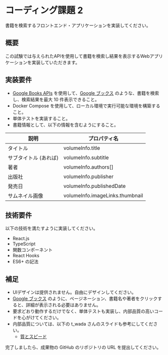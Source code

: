 # コーディング課題 2

書籍を検索するフロントエンド・アプリケーションを実装してください。

## 概要

この試験では与えられたAPIを使用して書籍を検索し結果を表示するWebアプリケーションを実装していただきます。

## 実装要件

- [Google Books APIs](https://developers.google.com/books?hl=ja) を使用して、[Google ブックス](https://books.google.co.jp/) のような、書籍を検索し、検索結果を最大 10 件表示できること。
- Docker Compose を使用して、ローカル環境で実行可能な環境を構築すること。
- 単体テストを実装すること。
- 書籍情報として、以下の情報を含むようにすること。

| 説明 | プロパティ名 |
| ----| ----------- |
| タイトル | volumeInfo.title |
| サブタイトル (あれば) | volumeInfo.subtitle |
| 著者 | volumeInfo.authors[] |
| 出版社 | volumeInfo.publisher |
| 発売日 | volumeInfo.publishedDate |
| サムネイル画像 | volumeInfo.imageLinks.thumbnail |


## 技術要件

以下の技術を満たすように実装してください。

- React.js
- TypeScript
- 関数コンポーネント
- React Hooks
- ES6+ の記法

## 補足

- UIデザインは提供されません。自由にデザインしてください。
- [Google ブックス](https://books.google.co.jp/) のように、ページネーション、書籍名や著者をクリックすると、詳細が表示される必要はありません。
- 要求どおり動作するだけでなく、単体テストも実装し、内部品質の高いコードを心がけてください。
- 内部品質については、以下の t_wada さんのスライドも参考にしてください。
  - [質とスピード](https://speakerdeck.com/twada/quality-and-speed)

完了しましたら、成果物の GitHub のリポジトリの URL を提出してください。
